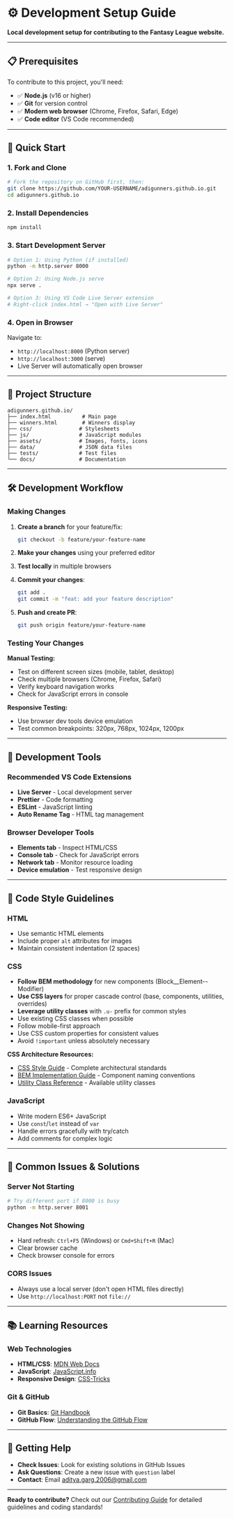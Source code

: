 # ⚙️ Development Setup Guide

**Local development setup for contributing to the Fantasy League website.**

---

## 📋 Prerequisites

To contribute to this project, you'll need:

- ✅ **Node.js** (v16 or higher)
- ✅ **Git** for version control
- ✅ **Modern web browser** (Chrome, Firefox, Safari, Edge)
- ✅ **Code editor** (VS Code recommended)

---

## 🚀 Quick Start

### 1. Fork and Clone

```bash
# Fork the repository on GitHub first, then:
git clone https://github.com/YOUR-USERNAME/adigunners.github.io.git
cd adigunners.github.io
```

### 2. Install Dependencies

```bash
npm install
```

### 3. Start Development Server

```bash
# Option 1: Using Python (if installed)
python -m http.server 8000

# Option 2: Using Node.js serve
npx serve .

# Option 3: Using VS Code Live Server extension
# Right-click index.html → "Open with Live Server"
```

### 4. Open in Browser

Navigate to:

- `http://localhost:8000` (Python server)
- `http://localhost:3000` (serve)
- Live Server will automatically open browser

---

## 📁 Project Structure

```
adigunners.github.io/
├── index.html          # Main page
├── winners.html        # Winners display
├── css/               # Stylesheets
├── js/                # JavaScript modules
├── assets/            # Images, fonts, icons
├── data/              # JSON data files
├── tests/             # Test files
└── docs/              # Documentation
```

---

## 🛠️ Development Workflow

### Making Changes

1. **Create a branch** for your feature/fix:

   ```bash
   git checkout -b feature/your-feature-name
   ```

2. **Make your changes** using your preferred editor

3. **Test locally** in multiple browsers

4. **Commit your changes**:

   ```bash
   git add .
   git commit -m "feat: add your feature description"
   ```

5. **Push and create PR**:

   ```bash
   git push origin feature/your-feature-name
   ```

### Testing Your Changes

**Manual Testing:**

- Test on different screen sizes (mobile, tablet, desktop)
- Check multiple browsers (Chrome, Firefox, Safari)
- Verify keyboard navigation works
- Check for JavaScript errors in console

**Responsive Testing:**

- Use browser dev tools device emulation
- Test common breakpoints: 320px, 768px, 1024px, 1200px

---

## 🔧 Development Tools

### Recommended VS Code Extensions

- **Live Server** - Local development server
- **Prettier** - Code formatting
- **ESLint** - JavaScript linting
- **Auto Rename Tag** - HTML tag management

### Browser Developer Tools

- **Elements tab** - Inspect HTML/CSS
- **Console tab** - Check for JavaScript errors
- **Network tab** - Monitor resource loading
- **Device emulation** - Test responsive design

---

## 📝 Code Style Guidelines

### HTML

- Use semantic HTML elements
- Include proper `alt` attributes for images
- Maintain consistent indentation (2 spaces)

### CSS

- **Follow BEM methodology** for new components (Block\_\_Element--Modifier)
- **Use CSS layers** for proper cascade control (base, components, utilities, overrides)
- **Leverage utility classes** with `.u-` prefix for common styles
- Use existing CSS classes when possible
- Follow mobile-first approach
- Use CSS custom properties for consistent values
- Avoid `!important` unless absolutely necessary

**CSS Architecture Resources:**

- [CSS Style Guide](development/css-style-guide.md) - Complete architectural standards
- [BEM Implementation Guide](development/bem-implementation-guide.md) - Component naming conventions
- [Utility Class Reference](development/utility-class-reference.md) - Available utility classes

### JavaScript

- Write modern ES6+ JavaScript
- Use `const`/`let` instead of `var`
- Handle errors gracefully with try/catch
- Add comments for complex logic

---

## 🐛 Common Issues & Solutions

### Server Not Starting

```bash
# Try different port if 8000 is busy
python -m http.server 8001
```

### Changes Not Showing

- Hard refresh: `Ctrl+F5` (Windows) or `Cmd+Shift+R` (Mac)
- Clear browser cache
- Check browser console for errors

### CORS Issues

- Always use a local server (don't open HTML files directly)
- Use `http://localhost:PORT` not `file://`

---

## 📚 Learning Resources

### Web Technologies

- **HTML/CSS**: [MDN Web Docs](https://developer.mozilla.org/)
- **JavaScript**: [JavaScript.info](https://javascript.info/)
- **Responsive Design**: [CSS-Tricks](https://css-tricks.com/)

### Git & GitHub

- **Git Basics**: [Git Handbook](https://guides.github.com/introduction/git-handbook/)
- **GitHub Flow**: [Understanding the GitHub Flow](https://guides.github.com/introduction/flow/)

---

## 🤝 Getting Help

- **Check Issues**: Look for existing solutions in GitHub Issues
- **Ask Questions**: Create a new issue with `question` label
- **Contact**: Email [aditya.garg.2006@gmail.com](mailto:aditya.garg.2006@gmail.com)

---

**Ready to contribute?** Check out our [Contributing Guide](CONTRIBUTING.md) for detailed guidelines
and coding standards!
